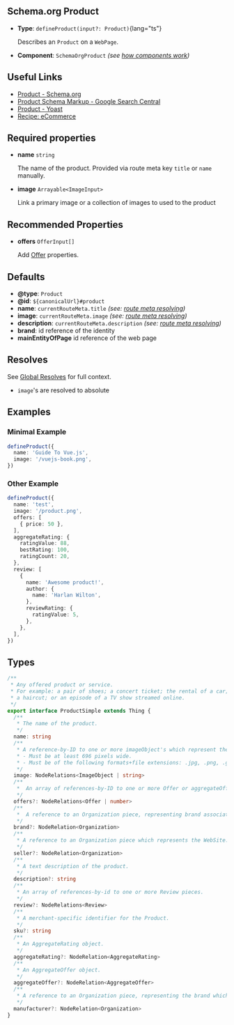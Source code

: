 ## Schema.org Product

- **Type**: `defineProduct(input?: Product)`{lang="ts"}

  Describes an `Product` on a `WebPage`.

- **Component**: `SchemaOrgProduct` _(see [how components work](/schema-org/guides/components))_

## Useful Links

- [Product - Schema.org](https://schema.org/Product)
- [Product Schema Markup - Google Search Central](https://developers.google.com/search/docs/advanced/structured-data/product)
- [Product - Yoast](https://developer.yoast.com/features/schema/pieces/product)
- [Recipe: eCommerce](/schema-org/recipes/e-commerce)


## Required properties

- **name** `string`

  The name of the product. Provided via route meta key `title` or `name` manually.


- **image**  `Arrayable<ImageInput>`

  Link a primary image or a collection of images to used to the product

## Recommended Properties

- **offers** `OfferInput[]`

  Add [Offer](https://schema.org/Offer) properties.


## Defaults

- **@type**: `Product`
- **@id**: `${canonicalUrl}#product`
- **name**: `currentRouteMeta.title` _(see: [route meta resolving](/guide/getting-started/how-it-works#route-meta-resolving))_
- **image**: `currentRouteMeta.image` _(see: [route meta resolving](/guide/getting-started/how-it-works#route-meta-resolving))_
- **description**: `currentRouteMeta.description` _(see: [route meta resolving](/guide/getting-started/how-it-works#route-meta-resolving))_
- **brand**: id reference of the identity 
- **mainEntityOfPage** id reference of the web page


## Resolves

See [Global Resolves](/guide/getting-started/how-it-works#global-resolves) for full context.

- `image`'s are resolved to absolute

## Examples

### Minimal Example

```ts
defineProduct({
  name: 'Guide To Vue.js',
  image: '/vuejs-book.png',
})
```

### Other Example

```ts
defineProduct({
  name: 'test',
  image: '/product.png',
  offers: [
    { price: 50 },
  ],
  aggregateRating: {
    ratingValue: 88,
    bestRating: 100,
    ratingCount: 20,
  },
  review: [
    {
      name: 'Awesome product!',
      author: {
        name: 'Harlan Wilton',
      },
      reviewRating: {
        ratingValue: 5,
      },
    },
  ],
})
```



## Types

```ts
/**
 * Any offered product or service.
 * For example: a pair of shoes; a concert ticket; the rental of a car;
 * a haircut; or an episode of a TV show streamed online.
 */
export interface ProductSimple extends Thing {
  /**
   * The name of the product.
   */
  name: string
  /**
   * A reference-by-ID to one or more imageObject's which represent the product.
   * - Must be at least 696 pixels wide.
   * - Must be of the following formats+file extensions: .jpg, .png, .gif ,or .webp.
   */
  image: NodeRelations<ImageObject | string>
  /**
   *  An array of references-by-ID to one or more Offer or aggregateOffer pieces.
   */
  offers?: NodeRelations<Offer | number>
  /**
   *  A reference to an Organization piece, representing brand associated with the Product.
   */
  brand?: NodeRelation<Organization>
  /**
   * A reference to an Organization piece which represents the WebSite.
   */
  seller?: NodeRelation<Organization>
  /**
   * A text description of the product.
   */
  description?: string
  /**
   * An array of references-by-id to one or more Review pieces.
   */
  review?: NodeRelations<Review>
  /**
   * A merchant-specific identifier for the Product.
   */
  sku?: string
  /**
   * An AggregateRating object.
   */
  aggregateRating?: NodeRelation<AggregateRating>
  /**
   * An AggregateOffer object.
   */
  aggregateOffer?: NodeRelation<AggregateOffer>
  /**
   * A reference to an Organization piece, representing the brand which produces the Product.
   */
  manufacturer?: NodeRelation<Organization>
}
```
